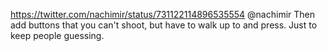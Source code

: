 https://twitter.com/nachimir/status/731122114896535554 @nachimir Then add buttons that you can't shoot, but have to walk up to and press. Just to keep people guessing.